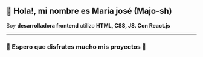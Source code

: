 
## 👋 Hola!, mi nombre es María josé (Majo-sh) 
Soy **desarrolladora frontend** 
utilizo **HTML, CSS, JS. Con React.js**
___

### 💞 Espero que disfrutes mucho mis proyectos 💞
